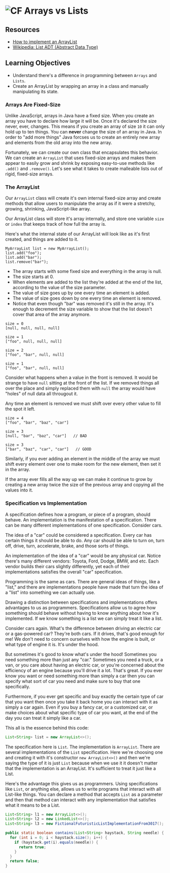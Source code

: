 # ![CF](http://i.imgur.com/7v5ASc8.png) Arrays vs Lists

## Resources  
* [How to implement an ArrayList](http://www.vogella.com/tutorials/JavaDatastructureList/article.html)
* [Wikipedia: List ADT (Abstract Data Type)](https://en.wikipedia.org/wiki/List_(abstract_data_type))

## Learning Objectives
* Understand there's a difference in programming between `Arrays` and `Lists`.
* Create an ArrayList by wrapping an array in a class and manually manipulating
  its state.

### Arrays Are Fixed-Size
Unlike JavaScript, arrays in Java have a fixed size. When you create an array
you have to declare how large it will be. Once it's declared the size never,
ever, changes. This means if you create an array of size `10` it can only
hold up to ten things. You can **never** change the size of an array in Java.
In order to "add more things" Java forcses us to create an entirely new array
and elements from the old array into the new array.

Fortunately, we can create our own class that encapsulates this behavior. We
can create an `ArrayList` that uses fixed-size arrays and makes them appear
to easily grow and shrink by exposing easy-to-use methods like `.add()` and
`.remove()`. Let's see what it takes to create malleable lists out of rigid,
fixed-size arrays.

### The ArrayList
Our `ArrayList` class will create it's own internal fixed-size array and create
methods that allow users to manipulate the array as if it were a stretchy,
growing, shrinking, JavaScript-like array.

Our ArrayList class will store it's array internally, and store one variable
`size` or `index` that keeps track of how full the array is.

Here's what the internal state of our ArrayList will look like as it's first
created, and things are added to it.

```
MyArrayList list = new MyArrayList();
list.add("foo");
list.add("bar");
list.remove("bar");
```

* The array starts with some fixed size and everything in the array is null.
* The size starts at 0.
* When elements are added to the list they're added at the end of the list,
  according to the value of the size parameter.
* The value of size goes up by one every time an element is added.
* The value of size goes down by one every time an element is removed.
* Notice that even though "bar" was removed it's still in the array.
  It's enough to decrement the size variable to show that the list
  doesn't cover that area of the array anymore.

```
size = 0
[null, null, null, null]

size = 1
["foo", null, null, null]

size = 2
["foo", "bar", null, null]

size = 1
["foo", "bar", null, null]
```

Consider what happens when a value in the front is removed. It would be strange
to have `null` sitting at the front of the list. If we removed things all over
the place and simply replaced them with `null` the array would have "holes" of
null data all througout it.

Any time an element is removed we must shift over every other value to fill
the spot it left.

```
size = 4
["foo", "bar", "baz", "car"]

size = 3
[null, "bar", "baz", "car"]   // BAD

size = 3
["bar", "baz", "car", "car"]   // GOOD
```

Similarly, if you ever adding an element in the middle of the array we must
shift every element over one to make room for the new element, then set it
in the array.

If the array ever fills all the way up we can make it continue to grow by
creating a new array twice the size of the previous array and copying all
the values into it.

### Specification vs Implementation
A specification defines how a program, or piece of a program, should behave.
An implementation is the manifestation of a specification. There can be many
different implementations of one specification. Consider cars.

The idea of a "car" could be considered a specification. Every car has certain
things it should be able to do. Any car should be able to turn on, turn off,
drive, turn, accelerate, brake, and those sorts of things.

An implementation of the idea of a "car" would be any physical car. Notice
there's many different vendors: Toyota, Ford, Dodge, BMW, and etc. Each vendor
builds their cars slightly differently, yet each of their implementations
satisfies the overall "car" specification.

Programming is the same as cars. There are general ideas of things, like
a "list," and there are implementations people have made that turn the
idea of a "list" into something we can actually use.

Drawing a distinction between specifications and implementations offers
advantages to us as programmers. Specifications allow us to agree how something
should behave without having to know anything about how it's implemented. If we
know something is a list we can simply treat it like a list.

Consider cars again. What's the difference between driving an electric car
or a gas-powered car? They're both cars. If it drives, that's good enough for
me! We don't need to concern ourselves with how the engine is built, or what
type of engine it is. It's under the hood.

But sometimes it's good to know what's under the hood! Sometimes you need
something more than just any "car." Sometimes you need a truck, or a van, or
you care about having an electric car, or you're concerned about the efficiency
of an engine because you'll drive it a lot. That's great. If you ever know you
want or need something more than simply a car then you can specify what sort of
car you need and make sure to buy that one specifically.

Furthermore, if you ever get specific and buy exactly the certain type of car
that you want then once you take it back home you can interact with it as
simply a car again. Even if you buy a fancy car, or a customized car, or
make choices about what specific type of car you want, at the end of the day
you can treat it simply like a car.

This all is the essence behind this code:

```java
List<String> list = new ArrayList<>();
```

The specification here is `List`. The implementation is `ArrayList`. There
are several implementations of the `List` specification. Here we're choosing
one and creating it with it's constructor `new ArrayList<>()` and then we're
saying the type of it is just `List` because when we use it it doesn't matter
that the implementation is an ArrayList. It's sufficient to treat it just like
a List.

Here's the advantage this gives us as programmers. Using specifications like
`List`, or anything else, allows us to write programs that interact with all
List-like things. You can declare a method that accepts `List` as a parameter
and then that method can interact with any implementation that satisfies
what it means to be a List.

```java
List<String> l1 = new ArrayList<>();
List<String> l2 = new LinkedList<>();
List<String> l3 = new FictionalFuturisticListImplementationFrom3017();

public static boolean contains(List<String> haystack, String needle) {
  for (int i = 0; i < haystack.size(); i++) {
    if (haystack.get(i).equals(needle)) {
      return true;
    }
  }
  return false;
}
```
